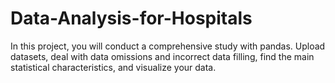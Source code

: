 # Data-Analysis-for-Hospitals
In this project, you will conduct a comprehensive study with pandas. Upload datasets, deal with data omissions and incorrect data filling, find the main statistical characteristics, and visualize your data.
